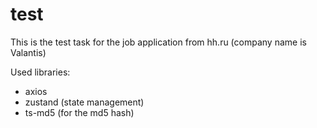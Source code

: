 # test
This is the test task for the job application from hh.ru (company name is Valantis)

Used libraries: 
- axios
- zustand (state management)
- ts-md5 (for the md5 hash)
